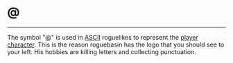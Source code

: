 # @

---

The symbol "@" is used in [ASCII](ascii.md) roguelikes to represent the [player character](player_character.md). This is the reason roguebasin has the logo that you should see to your left. His hobbies are killing letters and collecting punctuation.
